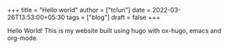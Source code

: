 +++
title = "Hello world"
author = ["tcluri"]
date = 2022-03-26T13:53:00+05:30
tags = ["blog"]
draft = false
+++

Hello World! This is my website built using hugo with ox-hugo, emacs and org-mode.
